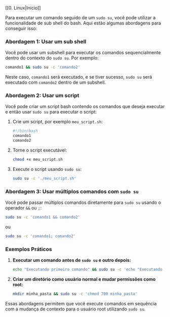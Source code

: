 
[[0. Linux|Início]]

Para executar um comando seguido de um `sudo su`, você pode utilizar a funcionalidade de sub shell do bash. Aqui estão algumas abordagens para conseguir isso:

### Abordagem 1: Usar um sub shell
Você pode usar um subshell para executar os comandos sequencialmente dentro do contexto do `sudo su`. Por exemplo:

```bash
comando1 && sudo su -c 'comando2'
```

Neste caso, `comando1` será executado, e se tiver sucesso, `sudo su` será executado com `comando2` dentro de um subshell.

### Abordagem 2: Usar um script
Você pode criar um script bash contendo os comandos que deseja executar e então usar `sudo su` para executar o script:

1. Crie um script, por exemplo `meu_script.sh`:
   ```bash
   #!/bin/bash
   comando1
   comando2
   ```

2. Torne o script executável:
   ```bash
   chmod +x meu_script.sh
   ```

3. Execute o script usando `sudo su`:
   ```bash
   sudo su -c './meu_script.sh'
   ```

### Abordagem 3: Usar múltiplos comandos com `sudo su`
Você pode passar múltiplos comandos diretamente para `sudo su` usando o operador `&&` ou `;`:

```bash
sudo su -c 'comando1 && comando2'
```
ou
```bash
sudo su -c 'comando1; comando2'
```

### Exemplos Práticos

1. **Executar um comando antes de `sudo su` e outro depois:**
   ```bash
   echo "Executando primeiro comando" && sudo su -c 'echo "Executando comando como root"'
   ```

2. **Criar um diretório como usuário normal e mudar permissões como root:**
   ```bash
   mkdir minha_pasta && sudo su -c 'chmod 700 minha_pasta'
   ```

Essas abordagens permitem que você execute comandos em sequência com a mudança de contexto para o usuário root utilizando `sudo su`.